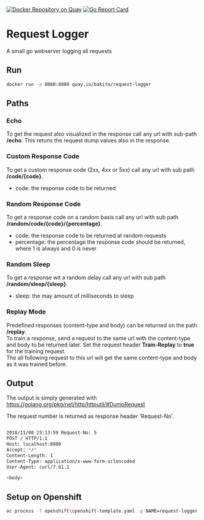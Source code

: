 [![Docker Repository on Quay](https://quay.io/repository/bakito/request-logger/status "Docker Repository on Quay")](https://quay.io/repository/bakito/request-logger) [![Go Report Card](https://goreportcard.com/badge/github.com/bakito/request-logger)](https://goreportcard.com/report/github.com/bakito/request-logger)

# Request Logger

A small go webserver logging all requests

## Run

```bash
docker run -p 8080:8080 quay.io/bakito/request-logger
```

## Paths

### Echo

To get the request also visualized in the response call any url with sub-path **/echo**. This retuns the request dump values also in the response.

### Custom Response Code

To get a custom response code (2xx, 4xx or 5xx) call any url with sub path **/code/{code}**.

- code: the response code to be returned

### Random Response Code

To get a response code on a random basis call any url with sub path **/random/code/{code}/{percentage}**.

- code: the response code to be returned at random requests
- percentage: the percentage the response code should be returned, where 1 is always and 0 is never

### Random Sleep

To get a response wit a random delay call any url with sub path **/random/sleep/{sleep}**.

- sleep: the may amount of milliseconds to sleep

### Replay Mode

Predefined responses (content-type and body) can be returned on the path **/replay**.  
To train a response, send a request to the same url with the content-type and body to be returned later. Set the request header **Train-Replay** to **true** for the training request.  
The all following request to this url will get the same content-type and body as it was trained before.


## Output

The output is simply generated with https://golang.org/pkg/net/http/httputil/#DumpRequest

The request number is returned as response header 'Request-No'.

```bash

2018/11/08 23:13:59 Request-No: 5
POST / HTTP/1.1
Host: localhost:8080
Accept: */*
Content-Length: 1
Content-Type: application/x-www-form-urlencoded
User-Agent: curl/7.61.1

<body>
```

## Setup on Openshift

```bash
oc process -f openshift\openshift-template.yaml -p NAME=request-logger | oc apply -f -

```
